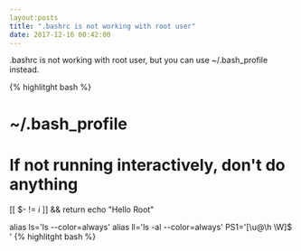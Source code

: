 ```yaml
---
layout:posts
title: ".bashrc is not working with root user"
date: 2017-12-16 00:42:00
---
```


.bashrc is not working with root user,
but you can use ~/.bash_profile instead.

{% highlitght bash %}
#
# ~/.bash_profile
#

# If not running interactively, don't do anything
[[ $- != *i* ]] && return
echo "Hello Root"

alias ls='ls --color=always'
alias ll='ls -al --color=always'
PS1='[\u@\h \W]\$ '
{% highlitght bash %}
